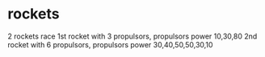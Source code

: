 # rockets
2 rockets race
1st rocket with 3 propulsors, propulsors power 10,30,80
2nd rocket with 6 propulsors, propulsors power 30,40,50,50,30,10
